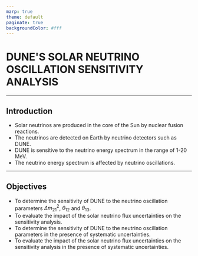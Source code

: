 ```yaml
---
marp: true
theme: default
paginate: true
backgroundColor: #fff
---
```


# DUNE'S SOLAR NEUTRINO OSCILLATION SENSITIVITY ANALYSIS

---

## Introduction

- Solar neutrinos are produced in the core of the Sun by nuclear fusion reactions.
- The neutrinos are detected on Earth by neutrino detectors such as DUNE.
- DUNE is sensitive to the neutrino energy spectrum in the range of 1-20 MeV.
- The neutrino energy spectrum is affected by neutrino oscillations.

---

## Objectives

- To determine the sensitivity of DUNE to the neutrino oscillation parameters $\Delta m^{2}_{21}$, $\theta_{12}$ and $\theta_{13}$.
- To evaluate the impact of the solar neutrino flux uncertainties on the sensitivity analysis.
- To determine the sensitivity of DUNE to the neutrino oscillation parameters in the presence of systematic uncertainties.
- To evaluate the impact of the solar neutrino flux uncertainties on the sensitivity analysis in the presence of systematic uncertainties.
